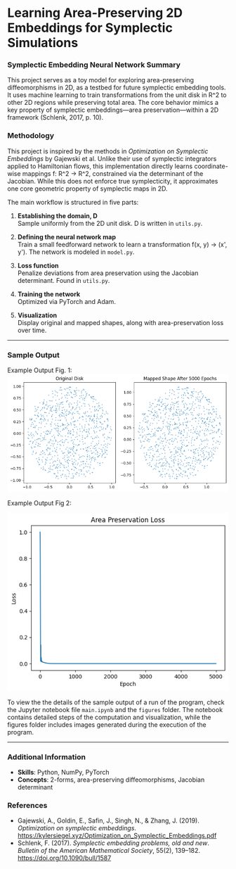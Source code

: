 # Learning Area-Preserving 2D Embeddings for Symplectic Simulations

### Symplectic Embedding Neural Network Summary

This project serves as a toy model for exploring area-preserving diffeomorphisms in 2D, as a testbed for future symplectic embedding tools. It uses machine learning to train transformations from the unit disk in R^2 to other 2D regions while preserving total area. The core behavior mimics a key property of symplectic embeddings—area preservation—within a 2D framework (Schlenk, 2017, p. 10).

### Methodology
This project is inspired by the methods in *Optimization on Symplectic Embeddings* by Gajewski et al. Unlike their use of symplectic integrators applied to Hamiltonian flows, this implementation directly learns coordinate-wise mappings f: R^2 → R^2, constrained via the determinant of the Jacobian. While this does not enforce true symplecticity, it approximates one core geometric property of symplectic maps in 2D.

The main workflow is structured in five parts:

1. **Establishing the domain, D**  
   Sample uniformly from the 2D unit disk. D is written in ```utils.py```. 

2. **Defining the neural network map**  
   Train a small feedforward network to learn a transformation f(x, y) → (x', y'). The network is modeled in ```model.py```.  

3. **Loss function**  
   Penalize deviations from area preservation using the Jacobian determinant. Found in ```utils.py```.

4. **Training the network**  
   Optimized via PyTorch and Adam.   

5. **Visualization**  
   Display original and mapped shapes, along with area-preservation loss over time.

---

### Sample Output

Example Output Fig. 1: 
![Example Output Fig 1](https://raw.githubusercontent.com/AJ-git-dev/symplectic-nn/main/figures/example_output_fig1.png)

Example Output Fig 2: 

![Example Output Fig 2](https://raw.githubusercontent.com/AJ-git-dev/symplectic-nn/main/figures/example_output_fig2.png)

To view the the details of the sample output of a run of the program, check the Jupyter notebook file `main.ipynb` and the `figures` folder. The notebook contains detailed steps of the computation and visualization, while the figures folder includes images generated during the execution of the program.

---

### Additional Information
- **Skills**: Python, NumPy, PyTorch  
- **Concepts**: 2-forms, area-preserving diffeomorphisms, Jacobian determinant

### References
- Gajewski, A., Goldin, E., Safin, J., Singh, N., & Zhang, J. (2019). *Optimization on symplectic embeddings*. https://kylersiegel.xyz/Optimization_on_Symplectic_Embeddings.pdf  
- Schlenk, F. (2017). *Symplectic embedding problems, old and new*. *Bulletin of the American Mathematical Society*, 55(2), 139–182. https://doi.org/10.1090/bull/1587
